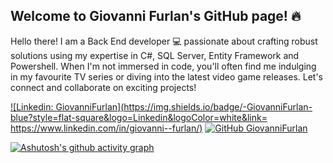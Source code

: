 ## Welcome to Giovanni Furlan's GitHub page! 🔥

Hello there! I am a Back End developer 💻 passionate about crafting robust solutions using my expertise in C#, SQL Server, Entity Framework and Powershell. 
When I'm not immersed in code, you'll often find me indulging in my favourite TV series or diving into the latest video game releases. 
Let's connect and collaborate on exciting projects!

[![Linkedin: GiovanniFurlan](https://img.shields.io/badge/-GiovanniFurlan-blue?style=flat-square&logo=Linkedin&logoColor=white&link= https://www.linkedin.com/in/giovanni--furlan/)](hhttps://www.linkedin.com/in/giovanni--furlan/)
[![GitHub GiovanniFurlan](https://img.shields.io/github/followers/DeveloperWayIT?label=follow&style=social)](https://github.com/Giovanni-Furlan)

[![Ashutosh's github activity graph](https://github-readme-activity-graph.cyclic.app/graph?username=Giovanni-Furlan&theme=github-compact)](https://github.com/ashutosh00710/github-readme-activity-graph)




<!--
**Giovanni-Furlan/Giovanni-Furlan** is a ✨ _special_ ✨ repository because its `README.md` (this file) appears on your GitHub profile.

Here are some ideas to get you started:

- 🔭 I’m currently working on ...
- 🌱 I’m currently learning ...
- 👯 I’m looking to collaborate on ...
- 🤔 I’m looking for help with ...
- 💬 Ask me about ...
- 📫 How to reach me: ...
- 😄 Pronouns: ...
- ⚡ Fun fact: ...
-->
